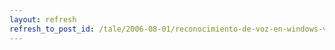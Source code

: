 ```yaml
---
layout: refresh
refresh_to_post_id: /tale/2006-08-01/reconocimiento-de-voz-en-windows-vista
---
```

